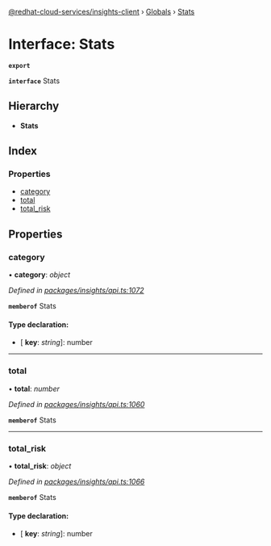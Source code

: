 [@redhat-cloud-services/insights-client](../README.md) › [Globals](../globals.md) › [Stats](stats.md)

# Interface: Stats

**`export`** 

**`interface`** Stats

## Hierarchy

* **Stats**

## Index

### Properties

* [category](stats.md#category)
* [total](stats.md#total)
* [total_risk](stats.md#total_risk)

## Properties

###  category

• **category**: *object*

*Defined in [packages/insights/api.ts:1072](https://github.com/RedHatInsights/javascript-clients/blob/master/packages/insights/api.ts#L1072)*

**`memberof`** Stats

#### Type declaration:

* \[ **key**: *string*\]: number

___

###  total

• **total**: *number*

*Defined in [packages/insights/api.ts:1060](https://github.com/RedHatInsights/javascript-clients/blob/master/packages/insights/api.ts#L1060)*

**`memberof`** Stats

___

###  total_risk

• **total_risk**: *object*

*Defined in [packages/insights/api.ts:1066](https://github.com/RedHatInsights/javascript-clients/blob/master/packages/insights/api.ts#L1066)*

**`memberof`** Stats

#### Type declaration:

* \[ **key**: *string*\]: number

